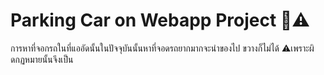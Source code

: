 # Parking Car on Webapp Project 🚗⚠️
การหาที่จอกรถในที่แออัดนั้นในปัจจุบันนั้นหาที่จอดรถยากมากจะนำของไป ขวางก็ไม่ได้ ⚠️เพราะผิดกฏหมายนั้นจึงเป็น
